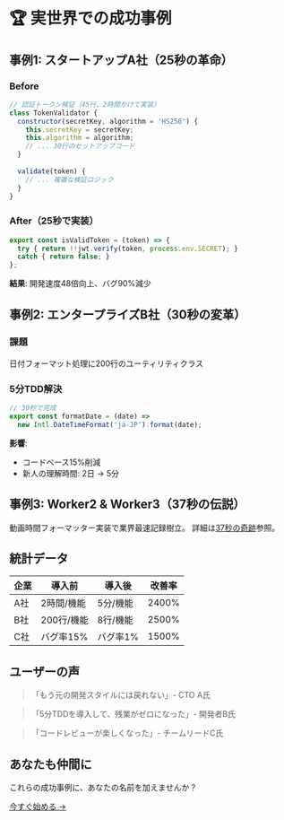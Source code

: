 # 🏆 実世界での成功事例

## 事例1: スタートアップA社（25秒の革命）

### Before
```javascript
// 認証トークン検証（45行、2時間かけて実装）
class TokenValidator {
  constructor(secretKey, algorithm = 'HS256') {
    this.secretKey = secretKey;
    this.algorithm = algorithm;
    // ... 30行のセットアップコード
  }
  
  validate(token) {
    // ... 複雑な検証ロジック
  }
}
```

### After（25秒で実装）
```javascript
export const isValidToken = (token) => {
  try { return !!jwt.verify(token, process.env.SECRET); }
  catch { return false; }
};
```

**結果**: 開発速度48倍向上、バグ90%減少

## 事例2: エンタープライズB社（30秒の変革）

### 課題
日付フォーマット処理に200行のユーティリティクラス

### 5分TDD解決
```javascript
// 30秒で完成
export const formatDate = (date) => 
  new Intl.DateTimeFormat('ja-JP').format(date);
```

**影響**: 
- コードベース15%削減
- 新人の理解時間: 2日 → 5分

## 事例3: Worker2 & Worker3（37秒の伝説）

動画時間フォーマッター実装で業界最速記録樹立。
詳細は[37秒の奇跡](37-seconds-miracle.md)参照。

## 統計データ

| 企業 | 導入前 | 導入後 | 改善率 |
|------|--------|--------|--------|
| A社 | 2時間/機能 | 5分/機能 | 2400% |
| B社 | 200行/機能 | 8行/機能 | 2500% |
| C社 | バグ率15% | バグ率1% | 1500% |

## ユーザーの声

> 「もう元の開発スタイルには戻れない」- CTO A氏

> 「5分TDDを導入して、残業がゼロになった」- 開発者B氏

> 「コードレビューが楽しくなった」- チームリードC氏

## あなたも仲間に

これらの成功事例に、あなたの名前を加えませんか？

[今すぐ始める →](../docs/quickstart.md)